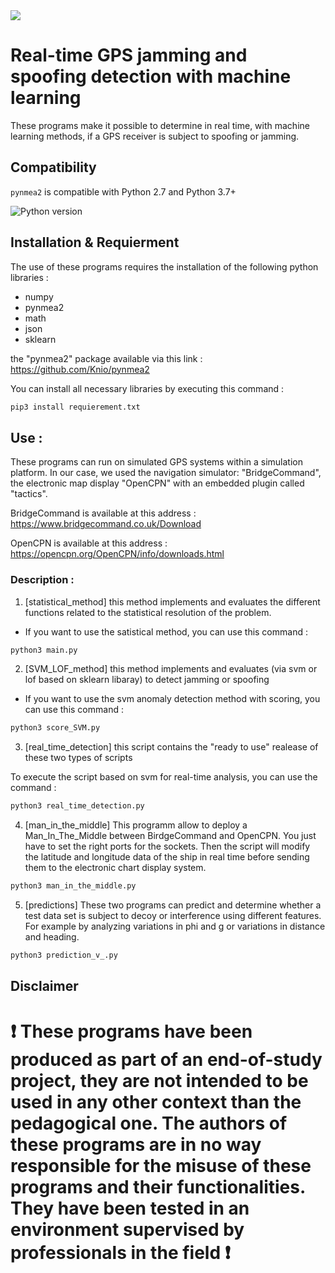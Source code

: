 <img src="https://i.pinimg.com/originals/62/13/46/62134608fbd069d4386232dba878d340.jpg"/>

# Real-time GPS jamming and spoofing detection with machine learning

These programs make it possible to determine in real time, with machine learning methods, if a GPS receiver is subject to spoofing or jamming.

## Compatibility

`pynmea2` is compatible with Python 2.7 and Python 3.7+

![Python version](https://img.shields.io/pypi/pyversions/pynmea2.svg?style=flat)

## Installation & Requierment
The use of these programs requires the installation of the following python libraries : 

* numpy
* pynmea2
* math
* json
* sklearn

the "pynmea2" package available via this link : https://github.com/Knio/pynmea2

You can install all necessary libraries by executing this command : 

```sh
pip3 install requierement.txt
```

## Use  : 

These programs can run on simulated GPS systems within a simulation platform. 
In our case, we used the navigation simulator: "BridgeCommand", the electronic map display "OpenCPN" with an embedded plugin called "tactics".

BridgeCommand is available at this address : https://www.bridgecommand.co.uk/Download

OpenCPN is available at this address : https://opencpn.org/OpenCPN/info/downloads.html

### Description : 

1. [statistical_method] this method implements and evaluates the different functions related to the statistical resolution of the problem.

* If you want to use the satistical method, you can use this command : 

```sh
python3 main.py
```

2. [SVM_LOF_method] this method implements and evaluates (via svm or lof based on sklearn libaray) to detect jamming or spoofing

* If you want to use the svm anomaly detection method with scoring, you can use this command : 

```sh
python3 score_SVM.py
```

3. [real_time_detection] this script contains the "ready to use" realease of these two types of scripts

To execute the script based on svm for real-time analysis, you can use the command : 

```sh
python3 real_time_detection.py
```

4. [man_in_the_middle] This programm allow to deploy a Man_In_The_Middle between BirdgeCommand and OpenCPN. You just have to set the right ports for the sockets. Then the script will modify the latitude and longitude data of the ship in real time before sending them to the electronic chart display system.

```sh
python3 man_in_the_middle.py
```

5. [predictions] These two programs can predict and determine whether a test data set is subject to decoy or interference using different features. For example by analyzing variations in phi and g or variations in distance and heading.

```sh
python3 prediction_v_.py
```

## Disclaimer

# :exclamation: These programs have been produced as part of an end-of-study project, they are not intended to be used in any other context than the pedagogical one. The authors of these programs are in no way responsible for the misuse of these programs and their functionalities. They have been tested in an environment supervised by professionals in the field :exclamation:
